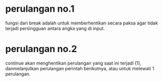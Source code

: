 # perulangan no.1
fungsi dari break adalah untuk memberhentikan secara paksa agar tidak terjadi persingguan antara angka yang di input.
# perulangan no.2
continue akan menghentikan perulangan yang saat ini terjadi (1), danmelanjutkan perulangan perintah berikutnya, atau untuk melewati 1 perulangan.
